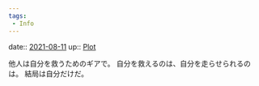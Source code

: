 ```yaml
---
tags:
 - Info
---
```


date:: [2021-08-11](Daily_Note/2021-08-11.md)
up:: [Plot](Bar/Novel/Chaos/Plot.md)

他人は自分を救うためのギアで。
自分を救えるのは、自分を走らせられるのは。
結局は自分だけだ。